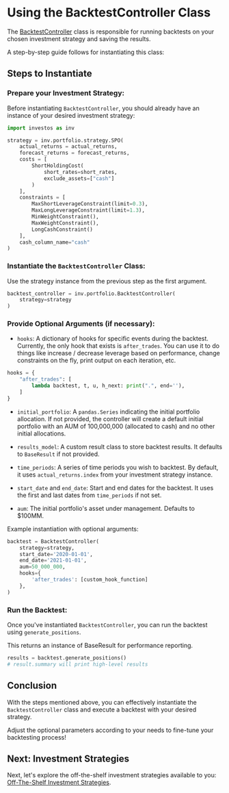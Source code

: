 <h1>Using the BacktestController Class</h1>

The [BacktestController](https://github.com/ForecastOS/investos/tree/v0.3.9/investos/portfolio/backtest_controller.py) class is responsible for running backtests on your chosen investment strategy and saving the results.

A step-by-step guide follows for instantiating this class:

## Steps to Instantiate

### Prepare your Investment Strategy:

Before instantiating `BacktestController`, you should already have an instance of your desired investment strategy:

```python
import investos as inv

strategy = inv.portfolio.strategy.SPO(
    actual_returns = actual_returns,
    forecast_returns = forecast_returns,
    costs = [
        ShortHoldingCost(
            short_rates=short_rates,
            exclude_assets=["cash"]
        )
    ],
    constraints = [
        MaxShortLeverageConstraint(limit=0.3),
        MaxLongLeverageConstraint(limit=1.3),
        MinWeightConstraint(),
        MaxWeightConstraint(),
        LongCashConstraint()
    ],
    cash_column_name="cash"
)
```

### Instantiate the `BacktestController` Class:

Use the strategy instance from the previous step as the first argument.

```python
backtest_controller = inv.portfolio.BacktestController(
    strategy=strategy
)
```

### Provide Optional Arguments (if necessary):

-   `hooks`: A dictionary of hooks for specific events during the backtest. Currently, the only hook that exists is `after_trades`. You can use it to do things like increase / decrease leverage based on performance, change constraints on the fly, print output on each iteration, etc.

```python
hooks = {
    "after_trades": [
        lambda backtest, t, u, h_next: print(".", end=''),
    ]
}
```

-   `initial_portfolio`: A `pandas.Series` indicating the initial portfolio allocation. If not provided, the controller will create a default initial portfolio with an AUM of 100,000,000 (allocated to cash) and no other initial allocations.

-   `results_model`: A custom result class to store backtest results. It defaults to `BaseResult` if not provided.

-   `time_periods`: A series of time periods you wish to backtest. By default, it uses `actual_returns.index` from your investment strategy instance.

-   `start_date` and `end_date`: Start and end dates for the backtest. It uses the first and last dates from `time_periods` if not set.

-   `aum`: The initial portfolio's asset under management. Defaults to $100MM.

Example instantiation with optional arguments:

```python
backtest = BacktestController(
    strategy=strategy,
    start_date='2020-01-01',
    end_date='2021-01-01',
    aum=50_000_000,
    hooks={
        'after_trades': [custom_hook_function]
    },
)
```

### Run the Backtest:

Once you've instantiated `BacktestController`, you can run the backtest using `generate_positions`.

This returns an instance of BaseResult for performance reporting.

```python
results = backtest.generate_positions()
# result.summary will print high-level results
```

## Conclusion

With the steps mentioned above, you can effectively instantiate the `BacktestController` class and execute a backtest with your desired strategy.

Adjust the optional parameters according to your needs to fine-tune your backtesting process!

## Next: Investment Strategies

Next, let's explore the off-the-shelf investment strategies available to you: [Off-The-Shelf Investment Strategies](/guides/off_the_shelf/investment_strategies).
